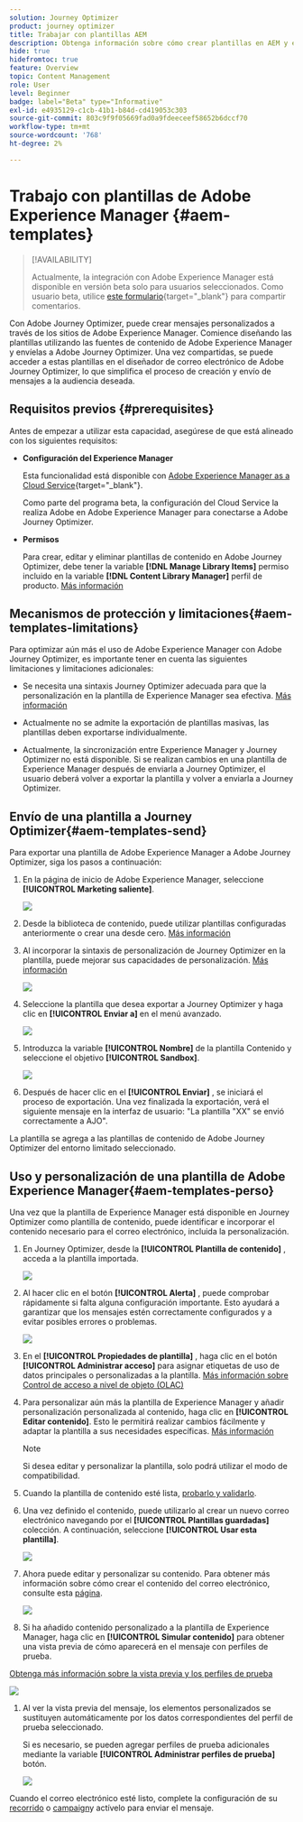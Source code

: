 ```yaml
---
solution: Journey Optimizer
product: journey optimizer
title: Trabajar con plantillas AEM
description: Obtenga información sobre cómo crear plantillas en AEM y exportarlas a Journey Optimizer
hide: true
hidefromtoc: true
feature: Overview
topic: Content Management
role: User
level: Beginner
badge: label="Beta" type="Informative"
exl-id: e4935129-c1cb-41b1-b84d-cd419053c303
source-git-commit: 803c9f9f05669fad0a9fdeeceef58652b6dccf70
workflow-type: tm+mt
source-wordcount: '768'
ht-degree: 2%

---
```


# Trabajo con plantillas de Adobe Experience Manager {#aem-templates}

>[!AVAILABILITY]
>
>Actualmente, la integración con Adobe Experience Manager está disponible en versión beta solo para usuarios seleccionados.
> Como usuario beta, utilice [este formulario](https://forms.office.com/pages/responsepage.aspx?id=Wht7-jR7h0OUrtLBeN7O4Wf0cbVTQ3tCpW_unE-w8-JUN1FaNlAzNkhPSUdaSkJXVFRCNTRJNVRFSy4u){target="_blank"} para compartir comentarios.

Con Adobe Journey Optimizer, puede crear mensajes personalizados a través de los sitios de Adobe Experience Manager. Comience diseñando las plantillas utilizando las fuentes de contenido de Adobe Experience Manager y envíelas a Adobe Journey Optimizer. Una vez compartidas, se puede acceder a estas plantillas en el diseñador de correo electrónico de Adobe Journey Optimizer, lo que simplifica el proceso de creación y envío de mensajes a la audiencia deseada.

## Requisitos previos {#prerequisites}

Antes de empezar a utilizar esta capacidad, asegúrese de que está alineado con los siguientes requisitos:

* **Configuración del Experience Manager**

   Esta funcionalidad está disponible con [Adobe Experience Manager as a Cloud Service](https://experienceleague.adobe.com/docs/experience-manager-cloud-service/content/overview/introduction.html?lang=es){target="_blank"}.

   Como parte del programa beta, la configuración del Cloud Service la realiza Adobe en Adobe Experience Manager para conectarse a Adobe Journey Optimizer.

* **Permisos**

   Para crear, editar y eliminar plantillas de contenido en Adobe Journey Optimizer, debe tener la variable **[!DNL Manage Library Items]** permiso incluido en la variable **[!DNL Content Library Manager]** perfil de producto. [Más información](../administration/ootb-product-profiles.md#content-library-manager)

## Mecanismos de protección y limitaciones{#aem-templates-limitations}

Para optimizar aún más el uso de Adobe Experience Manager con Adobe Journey Optimizer, es importante tener en cuenta las siguientes limitaciones y limitaciones adicionales:

* Se necesita una sintaxis Journey Optimizer adecuada para que la personalización en la plantilla de Experience Manager sea efectiva. [Más información](../personalization/personalization-syntax.md)

* Actualmente no se admite la exportación de plantillas masivas, las plantillas deben exportarse individualmente.

* Actualmente, la sincronización entre Experience Manager y Journey Optimizer no está disponible. Si se realizan cambios en una plantilla de Experience Manager después de enviarla a Journey Optimizer, el usuario deberá volver a exportar la plantilla y volver a enviarla a Journey Optimizer.

## Envío de una plantilla a Journey Optimizer{#aem-templates-send}

Para exportar una plantilla de Adobe Experience Manager a Adobe Journey Optimizer, siga los pasos a continuación:

1. En la página de inicio de Adobe Experience Manager, seleccione **[!UICONTROL Marketing saliente]**.

   ![](assets/aem-outbound-menu.png)

1. Desde la biblioteca de contenido, puede utilizar plantillas configuradas anteriormente o crear una desde cero. [Más información](https://experienceleague.adobe.com/docs/experience-manager-65/authoring/authoring/managing-pages.html?lang=en#creating-a-new-page)

1. Al incorporar la sintaxis de personalización de Journey Optimizer en la plantilla, puede mejorar sus capacidades de personalización. [Más información](../personalization/personalization-syntax.md)

   ![](assets/aem_ajo_4.png)

1. Seleccione la plantilla que desea exportar a Journey Optimizer y haga clic en **[!UICONTROL Enviar a]** en el menú avanzado.

   ![](assets/aem-advanced-menu.png)

1. Introduzca la variable **[!UICONTROL Nombre]** de la plantilla Contenido y seleccione el objetivo **[!UICONTROL Sandbox]**.

   ![](assets/aem-send-template-settings.png)

1. Después de hacer clic en el **[!UICONTROL Enviar]** , se iniciará el proceso de exportación. Una vez finalizada la exportación, verá el siguiente mensaje en la interfaz de usuario: &quot;La plantilla &quot;XX&quot; se envió correctamente a AJO&quot;.

La plantilla se agrega a las plantillas de contenido de Adobe Journey Optimizer del entorno limitado seleccionado.

## Uso y personalización de una plantilla de Adobe Experience Manager{#aem-templates-perso}

Una vez que la plantilla de Experience Manager está disponible en Journey Optimizer como plantilla de contenido, puede identificar e incorporar el contenido necesario para el correo electrónico, incluida la personalización.

1. En Journey Optimizer, desde la **[!UICONTROL Plantilla de contenido]** , acceda a la plantilla importada.

   ![](assets/aem_ajo_1.png)

1. Al hacer clic en el botón **[!UICONTROL Alerta]** , puede comprobar rápidamente si falta alguna configuración importante. Esto ayudará a garantizar que los mensajes estén correctamente configurados y a evitar posibles errores o problemas.

   ![](assets/aem_ajo_2.png)

1. En el **[!UICONTROL Propiedades de plantilla]** , haga clic en el botón **[!UICONTROL Administrar acceso]** para asignar etiquetas de uso de datos principales o personalizadas a la plantilla. [Más información sobre Control de acceso a nivel de objeto (OLAC)](../administration/object-based-access.md)

1. Para personalizar aún más la plantilla de Experience Manager y añadir personalización personalizada al contenido, haga clic en **[!UICONTROL Editar contenido]**. Esto le permitirá realizar cambios fácilmente y adaptar la plantilla a sus necesidades específicas. [Más información](get-started-email-design.md)

   >[!NOTE]
   >
   > Si desea editar y personalizar la plantilla, solo podrá utilizar el modo de compatibilidad.

1. Cuando la plantilla de contenido esté lista, [probarlo y validarlo](content-templates.md#test-template).

1. Una vez definido el contenido, puede utilizarlo al crear un nuevo correo electrónico navegando por el **[!UICONTROL Plantillas guardadas]** colección. A continuación, seleccione **[!UICONTROL Usar esta plantilla]**.

   ![](assets/aem_ajo_3.png)

1. Ahora puede editar y personalizar su contenido. Para obtener más información sobre cómo crear el contenido del correo electrónico, consulte esta [página](content-from-scratch.md).

   ![](assets/aem_ajo_5.png)

1. Si ha añadido contenido personalizado a la plantilla de Experience Manager, haga clic en **[!UICONTROL Simular contenido]** para obtener una vista previa de cómo aparecerá en el mensaje con perfiles de prueba.

[Obtenga más información sobre la vista previa y los perfiles de prueba](../email/preview.md)

   ![](assets/aem_ajo_6.png)

1. Al ver la vista previa del mensaje, los elementos personalizados se sustituyen automáticamente por los datos correspondientes del perfil de prueba seleccionado.

   Si es necesario, se pueden agregar perfiles de prueba adicionales mediante la variable **[!UICONTROL Administrar perfiles de prueba]** botón.

   ![](assets/aem_ajo_7.png)

Cuando el correo electrónico esté listo, complete la configuración de su [recorrido](../building-journeys/journey-gs.md) o [campaign](../campaigns/create-campaign.md)y actívelo para enviar el mensaje.
